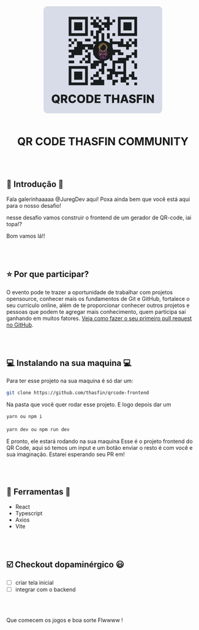 <div style="width:100%" align="center">
    <img src="./public/qr-thasfin.png" align="center">
    
</div>

<br/>

<h1 align="center"> QR CODE THASFIN COMMUNITY </h1>

<br/><br/>

## :rocket: Introdução :rocket:
Fala galerinhaaaaa @JuregDev aqui!
Poxa ainda bem que você está aqui para o nosso desafio!

nesse desafio vamos construir o frontend de um gerador de QR-code, iai topa!?

Bom vamos lá!!

<br/><br/>

## ⭐ Por que participar? 
O evento pode te trazer a oportunidade de trabalhar com projetos opensource, conhecer mais os fundamentos de Git e GitHub, fortalece o seu currículo online, além de te proporcionar conhecer outros projetos e pessoas que podem te agregar mais conhecimento, quem participa sai ganhando em muitos fatores.
[Veja como fazer o seu primeiro pull request no GitHub](https://www.youtube.com/watch?v=Du04jBWrv4A).

<br/><br/>

## :computer: Instalando na sua maquina :computer:

Para ter esse projeto na sua maquina é só dar um:

```bash
git clone https://github.com/thasfin/qrcode-frontend
```

Na pasta que você quer rodar esse projeto.
E logo depois dar um

```bash
yarn ou npm i

yarn dev ou npm run dev
```

E pronto, ele estará rodando na sua maquina
Esse é o projeto frontend do QR Code, aqui só temos um input e um botão enviar o resto é com você e sua imaginação.
Estarei esperando seu PR em!

<br/><br/>

<!-- ## :memo: Layout :memo:
Você pode visualizar o layout do projeto através [desse link](). É necessário ter conta no [Figma](https://figma.com) para acessá-lo.

<br/><br/> -->


## :hammer: Ferramentas :hammer:

* React
* Typescript
* Axios
* Vite

<br/><br/>

## :ballot_box_with_check: Checkout dopaminérgico :smiley:

- [ ] criar tela inicial
- [ ] integrar com o backend

<br/><br/>


Que comecem os jogos e boa sorte
Flwwww !


